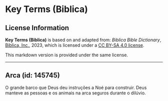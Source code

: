 # Key Terms (Biblica)

## License Information

**Key Terms (Biblica)** is based on and adapted from: _Biblica Bible Dictionary_, [Biblica, Inc.](https://www.biblica.com/), 2023, which is licensed under a [CC BY-SA 4.0 license](https://creativecommons.org/licenses/by-sa/4.0/legalcode.en).

This markdown version is provided under the same license.



--------------------------------

## Arca (id: 145745)

O grande barco que Deus deu instruções a Noé para construir. Deus manteve as pessoas e os animais na arca seguros durante o dilúvio.


